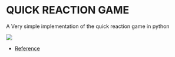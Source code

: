# QUICK REACTION GAME

A Very simple implementation of the quick reaction game in python 

![](http://res.cloudinary.com/juancrg90/image/upload/v1447392220/quick-reaction-circuit_f4u31x.png)


- [Reference](https://www.raspberrypi.org/learning/python-quick-reaction-game/)
